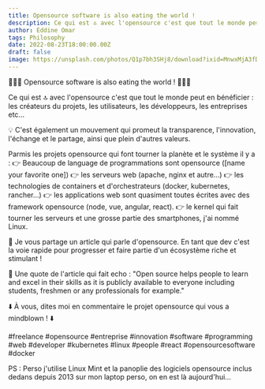 ```yaml
---
title: Opensource software is also eating the world !
description: Ce qui est 🔝 avec l'opensource c'est que tout le monde peut en bénéficier (les créateurs du projets, les utilisateurs, les développeurs, les entreprises etc...)
author: Eddine Omar
tags: Philosophy
date: 2022-08-23T18:00:00.00Z
draft: false
image: https://unsplash.com/photos/Q1p7bh3SHj8/download?ixid=MnwxMjA3fDB8MXxhbGx8fHx8fHx8fHwxNjYyMDEyMzk0&force=true&w=640
---
```


🚨🚨🚨 Opensource software is also eating the world ! 🚨🚨🚨


Ce qui est 🔝 avec l'opensource c'est que tout le monde peut en bénéficier : les créateurs du projets, les utilisateurs, les développeurs, les entreprises etc...

💡 C'est également un mouvement qui promeut la transparence, l'innovation, l'échange et le partage, ainsi que plein d'autres valeurs.

Parmis les projets opensource qui font tourner la planète et le système il y a :
👉 Beaucoup de language de programmations sont opensource ([name your favorite one])
👉 les serveurs web (apache, nginx et autre...)
👉 les technologies de containers et d'orchestrateurs (docker, kubernetes, rancher...)
👉 les applications web sont quasiment toutes écrites avec des framework opensource (node, vue, angular, react).
👉 le kernel qui fait tourner les serveurs et une grosse partie des smartphones, j'ai nommé Linux.

📰 Je vous partage un article qui parle d'opensource. En tant que dev c'est la voie rapide pour progresser et faire partie d'un écosystème riche et stimulant !

📖 Une quote de l'article qui fait echo : "Open source helps people to learn and excel in their skills as it is publicly available to everyone including students, freshmen or any professionals for example."

⬇️ À vous, dites moi en commentaire le projet opensource qui vous a mindblown ! ⬇️

#freelance #opensource #entreprise #innovation #software #programming #web #developer #kubernetes #linux #people #react #opensourcesoftware #docker

PS : Perso j'utilise Linux Mint et la panoplie des logiciels opensource inclus dedans depuis 2013 sur mon laptop perso, on en est là aujourd'hui...
